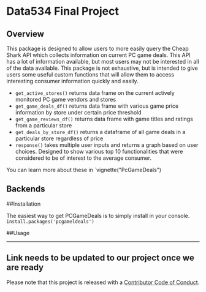 # Data534 Final Project


## Overview

This package is designed to allow users to more easily query the Cheap Shark API which collects information on current PC game deals. This API has a lot of information available, but most users may not be interested in all of the data available. This package is not exhaustive, but is intended to give users some useful custom functions that will allow them to access interesting consumer information quickly and easily. 

* `get_active_stores()` returns data frame on the current actively monitored PC game vendors and stores
* `get_game_deals_df()` returns data frame with various game price information by store under certain price threshold
* `get_game_reviews_df()` returns data frame with game titles and ratings from a particular store
* `get_deals_by_store_df()` returns a dataframe of all game deals in a particular store regardless of price
* `response()` takes multiple user inputs and returns a graph based on user choices. Designed to show various top 10 functionalities that were considered to be of interest to the average consumer. 

You can learn more about these in `vignette("PcGameDeals")

## Backends

##Installation 

The easiest way to get PCGameDeals is to simply install in your console. 
`install.packages('pcgameldeals')`

##Usage




---
## Link needs to be updated to our project once we are ready
Please note that this project is released with a [Contributor Code of Conduct](https://dplyr.tidyverse.org/CODE_OF_CONDUCT).
